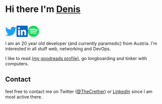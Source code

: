 # Hi there I'm [Denis](https://thecrether.at)

<br />
<a href="https://twitter.com/TheCrether" style="background-color: white;">
  <img align="left" alt="Twitter" width="36px" src="https://github.com/TheCrether/TheCrether/blob/master/icons/twitter.svg" />
</a>
<a href="https://www.linkedin.com/in/denis-imeri" style="background-color: white;">
  <img align="left" alt="LinkedIn" width="36px" src="https://github.com/TheCrether/TheCrether/blob/master/icons/linkedin.svg" />
</a>
<a href="https://open.spotify.com/user/1160198887" style="background-color: white;">
  <img align="left" alt="Spotify" width="36px" src="https://github.com/TheCrether/TheCrether/blob/master/icons/spotify.svg" />
</a>

<br />
<br />

I am an 20 year old developer (and currently paramedic) from Austria. I'm interested in all stuff web, networking and DevOps.

I like to read [(my goodreads profile)](https://www.goodreads.com/thecrether), go longboarding and tinker with computers.

## Contact

feel free to contact me on Twitter ([@TheCrether](https://twitter.com/TheCrether)) or [LinkedIn](https://www.linkedin.com/in/denis-imeri) since I am most active there.
